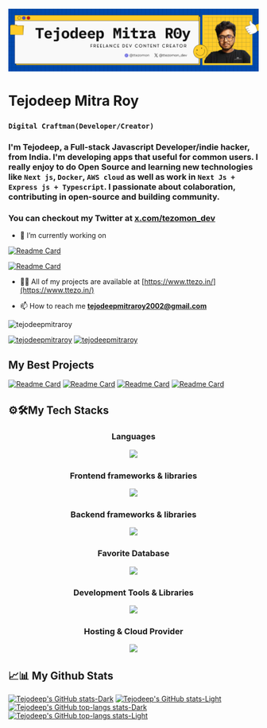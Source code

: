 
![banner](https://github.com/tejodeepmitraroy/tejodeepmitraroy/blob/main/banner.png)

# Tejodeep Mitra Roy

### `Digital Craftman(Developer/Creator)`

### I'm Tejodeep, a Full-stack Javascript Developer/indie hacker, from India. I'm developing apps that useful for common users. I really enjoy to do Open Source and learning new technologies like `Next js`, `Docker`, `AWS cloud` as well as work in `Next Js + Express js + Typescript`. I passionate about colaboration, contributing in open-source and building community.

### You can checkout my Twitter at [x.com/tezomon_dev](https://x.com/tezomon_dev)

- 🔭 I’m currently working on

<div>

[![Readme Card](https://github-readme-stats.vercel.app/api/pin/?username=tejodeepmitraroy&layout=compact&repo=vedo-video-calling-app&theme=catppuccin_mocha#gh-dark-mode-only)](https://github.com/tejodeepmitraroy/vedo-video-calling-app#gh-dark-mode-only)

[![Readme Card](https://github-readme-stats.vercel.app/api/pin/?username=tejodeepmitraroy&layout=compact&repo=vedo-video-calling-app&theme=catppuccin_latte#gh-light-mode-only)](https://github.com/tejodeepmitraroy/vedo-video-calling-app#gh-light-mode-only)

</div>

- 👨‍💻 All of my projects are available at [https://www.ttezo.in/](https://www.ttezo.in/)

- 📫 How to reach me **<tejodeepmitraroy2002@gmail.com>**

![tejodeepmitraroy](https://komarev.com/ghpvc/?username=tejodeepmitraroy&label=Profile%20views&color=0e75b6&style=flat)

[![tejodeepmitraroy](https://img.shields.io/twitter/follow/tezomon_dev?logo=twitter&style=for-the-badge)](https://x.com/tezomon_dev)
[![tejodeepmitraroy](https://img.shields.io/twitter/follow/tezomon_dev?logo=twitter&style=for-the-badge)](https://x.com/tezomon_dev)



## **My Best Projects**

<!-- <div style="width:100%; display:flex;"> -->

[![Readme Card](https://github-readme-stats.vercel.app/api/pin/?username=tejodeepmitraroy&repo=vedo-video-calling-app&layout=compact&theme=catppuccin_mocha#gh-dark-mode-only)](https://github.com/tejodeepmitraroy/vedo-video-calling-app#gh-dark-mode-only)
[![Readme Card](https://github-readme-stats.vercel.app/api/pin/?username=tejodeepmitraroy&repo=vedo-video-calling-app&layout=compact&theme=catppuccin_latte#gh-light-mode-only)](https://github.com/tejodeepmitraroy/vedo-video-calling-app#gh-light-mode-only)
[![Readme Card](https://github-readme-stats.vercel.app/api/pin/?username=tejodeepmitraroy&repo=url-shortner-123&layout=compact&theme=catppuccin_mocha#gh-dark-mode-only)](https://github.com/tejodeepmitraroy/vedo-video-calling-app#gh-dark-mode-only)
[![Readme Card](https://github-readme-stats.vercel.app/api/pin/?username=tejodeepmitraroy&repo=url-shortner-123&layout=compact&theme=catppuccin_latte#gh-light-mode-only)](https://github.com/tejodeepmitraroy/vedo-video-calling-app#gh-light-mode-only)



<!-- </div> -->

## ⚙️🛠️**My Tech Stacks**

<h3 align="center">Languages</h3>

<p align="center">
  <a href="https://skillicons.dev">
    <img src="https://skillicons.dev/icons?i=js,ts" />
  </a>
</p>

<!-- [![My Skills](https://skillicons.dev/icons?i=js,ts)](https://skillicons.dev) -->

<h3 align="center">Frontend frameworks & libraries</h3>


<!-- ### Frontend frameworks & libraries -->

<p align="center">
  <a href="https://skillicons.dev">
    <img src="https://skillicons.dev/icons?i=next,react,tailwind,redux,jest" />
  </a>
</p>

<!-- [![My Skills](https://skillicons.dev/icons?i=next,react,tailwind,redux,jest)](https://skillicons.dev) -->

<h3 align="center">Backend frameworks & libraries</h3>

<!-- ### Backend frameworks & libraries -->

<p align="center">
  <a href="https://skillicons.dev">
    <img src="https://skillicons.dev/icons?i=next,express,nodejs,prisma" />
  </a>
</p>

<!-- [![My Skills](https://skillicons.dev/icons?i=next,express,nodejs,prisma,)](https://skillicons.dev) -->

<h3 align="center">Favorite Database</h3>

<!-- ### Favorite Database -->

<p align="center">
  <a href="https://skillicons.dev">
    <img src="https://skillicons.dev/icons?i=postgres,mysql,mongodb,planetscale,supabase,redis" />
  </a>
</p>

<!-- [![My Skills](https://skillicons.dev/icons?i=postgres,mysql,mongodb,planetscale,supabase,redis)](https://skillicons.dev) -->

<h3 align="center"> Development Tools & Libraries</h3>

<!-- ### Development Tools & Libraries -->

<p align="center">
  <a href="https://skillicons.dev">
    <img src="https://skillicons.dev/icons?i=git,github,docker,postman" />
  </a>
</p>

<!-- [![My Skills](https://skillicons.dev/icons?i=git,github,docker,postman)](https://skillicons.dev) -->

<h3 align="center"> Hosting & Cloud Provider</h3>


<!-- ### Hosting & Cloud -->

<p align="center">
  <a href="https://skillicons.dev">
    <img src="https://skillicons.dev/icons?i=vercel,netlify,aws,gcp" />
  </a>
</p>

<!--
[![My Skills](https://skillicons.dev/icons?i=vercel,netlify,aws,gcp)](https://skillicons.dev) -->

## 📈📊 **My Github Stats**
<!-- 
<div style="display:flex; justify-content: space-evenly; flex-wrap:wrap; text-align: center"> -->

[![Tejodeep's GitHub stats-Dark](https://github-readme-stats.vercel.app/api?username=tejodeepmitraroy&show_icons=true&theme=catppuccin_mocha#gh-dark-mode-only)](https://github-readme-stats.vercel.app/api?username=tejodeepmitraroy&show_icons=true&theme=catppuccin_mocha#gh-dark-mode-only)
[![Tejodeep's GitHub stats-Light](https://github-readme-stats.vercel.app/api?username=tejodeepmitraroy&show_icons=true&theme=catppuccin_latte#gh-light-mode-only)](https://github-readme-stats.vercel.app/api?username=tejodeepmitraroy&show_icons=true&theme=catppuccin_latte#gh-light-mode-only)
[![Tejodeep's GitHub top-langs stats-Dark](https://github-readme-stats.vercel.app/api/top-langs?username=tejodeepmitraroy&show_icons=true&locale=en&layout=compact&theme=catppuccin_mocha#gh-dark-mode-only)](https://github-readme-stats.vercel.app/api/top-langs?username=tejodeepmitraroy&show_icons=true&locale=en&layout=compact&theme=catppuccin_mocha#gh-dark-mode-only)
[![Tejodeep's GitHub top-langs stats-Light](https://github-readme-stats.vercel.app/api/top-langs?username=tejodeepmitraroy&show_icons=true&locale=en&layout=compact&theme=catppuccin_latte#gh-light-mode-only)](https://github-readme-stats.vercel.app/api/top-langs?username=tejodeepmitraroy&show_icons=true&locale=en&layout=compact&theme=catppuccin_latte#gh-light-mode-only)


<!-- </div> -->
